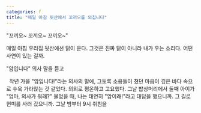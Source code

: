 ```yaml
---
categories: f
title: "매일 아침 뒷산에서 꼬끼오를 외칩니다"
---
```

"꼬끼오~ 꼬끼오~ 꼬끼오~"

매일 아침 우리집 뒷산에선 닭이 운다. 그것은 진짜 닭이 아니라 내가 우는 소리다. 어떤 사연이 있는 걸까.

"암입니다" 의사 말을 듣고&nbsp;

&nbsp;
작년 가을 "암입니다!"라는&nbsp;의사의 말에, 그토록 소용돌이 쳤던 마음이 깊은 바다 속으로 쑤욱 가라앉는 것 같았다. 의외로 평온하고 고요했다. 그날&nbsp;밥상머리에서 둘째 아이가 "엄마, 의사가 뭐래?" 물었을 때, 나는 태연히&nbsp;"암이래!"라고 대답을 했으니까. 그 길로 현미를 사러 갔으니까. 그날 밤부터 9시 취침을